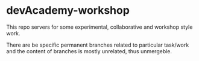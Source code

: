 # devAcademy-workshop
This repo servers for some experimental, collaborative and workshop style work.

There are be specific permanent branches related to particular task/work and the content of branches is mostly unrelated, thus unmergeble.